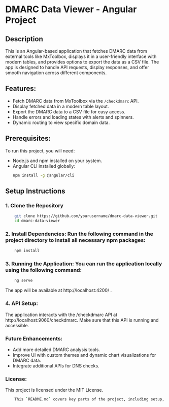 # DMARC Data Viewer - Angular Project

## Description
This is an Angular-based application that fetches DMARC data from external tools like MxToolbox, displays it in a user-friendly interface with modern tables, and provides options to export the data as a CSV file. The app is designed to handle API requests, display responses, and offer smooth navigation across different components.

## Features:
- Fetch DMARC data from MxToolbox via the `/checkdmarc` API.
- Display fetched data in a modern table layout.
- Export the DMARC data to a CSV file for easy access.
- Handle errors and loading states with alerts and spinners.
- Dynamic routing to view specific domain data.

## Prerequisites:
To run this project, you will need:
- Node.js and npm installed on your system.
- Angular CLI installed globally:
  ```bash
  npm install -g @angular/cli
  ```

## Setup Instructions
### 1. Clone the Repository
  ``` bash
      git clone https://github.com/yourusername/dmarc-data-viewer.git
      cd dmarc-data-viewer
  ```

### 2. Install Dependencies: Run the following command in the project directory to install all necessary npm packages:
  ``` bash
      npm install
  ```

### 3. Running the Application: You can run the application locally using the following command:
  ``` bash
      ng serve
  ```
  The app will be available at http://localhost:4200/ .

### 4. API Setup: 
The application interacts with the /checkdmarc API at http://localhost:9060/checkdmarc. Make sure that this API is running and accessible.


### Future Enhancements:
  * Add more detailed DMARC analysis tools.
  * Improve UI with custom themes and dynamic chart visualizations for DMARC data.
  * Integrate additional APIs for DNS checks.

### License:
This project is licensed under the MIT License.
  
  ``` bash
      This `README.md` covers key parts of the project, including setup, components, services, routing, and CSS. You can further customize it with additional sections like contributing, issues, etc., depending on the needs of your project.
  ```
